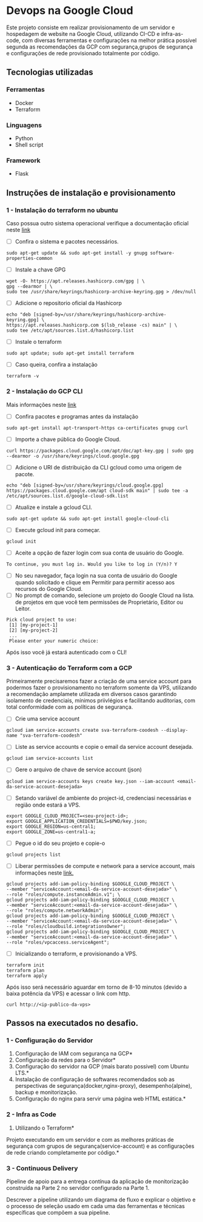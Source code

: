 # Devops na Google Cloud

Este projeto consiste em realizar provisionamento de um servidor e hospedagem de website na Google Cloud, utilizando CI-CD e infra-as-code, com diversas ferramentas e configurações na melhor prática possível segunda as recomendações da GCP com segurança,grupos de segurança e configurações de rede provisionado totalmente por código.

## Tecnologias utilizadas

### Ferramentas
- Docker
- Terraform

### Linguagens
- Python
- Shell script

### Framework
- Flask

## Instruções de instalação e provisionamento

### 1 - Instalação do terraform no ubuntu

Caso possua outro sistema operacional verifique a documentação oficial neste [link](https://developer.hashicorp.com/terraform/tutorials/aws-get-started/install-cli)
   
- [ ] Confira o sistema e pacotes necessários.
```
sudo apt-get update && sudo apt-get install -y gnupg software-properties-common
```
- [ ] Instale a chave GPG
```
wget -O- https://apt.releases.hashicorp.com/gpg | \
gpg --dearmor | \
sudo tee /usr/share/keyrings/hashicorp-archive-keyring.gpg > /dev/null
```
- [ ] Adicione o repositorio oficial da Hashicorp
```
echo "deb [signed-by=/usr/share/keyrings/hashicorp-archive-keyring.gpg] \
https://apt.releases.hashicorp.com $(lsb_release -cs) main" | \
sudo tee /etc/apt/sources.list.d/hashicorp.list
```
- [ ] Instale o terraform
```
sudo apt update; sudo apt-get install terraform
```
- [ ] Caso queira, confira a instalação
```
terraform -v
```
### 2 - Instalação do GCP CLI
Mais informações neste [link](https://cloud.google.com/sdk/docs/install-sdk?hl=pt-br&cloudshell=false#deb)

- [ ] Confira pacotes e programas antes da instalação
```
sudo apt-get install apt-transport-https ca-certificates gnupg curl
```
- [ ] Importe a chave pública do Google Cloud.
```
curl https://packages.cloud.google.com/apt/doc/apt-key.gpg | sudo gpg --dearmor -o /usr/share/keyrings/cloud.google.gpg
```
- [ ] Adicione o URI de distribuição da CLI gcloud como uma origem de pacote.
```
echo "deb [signed-by=/usr/share/keyrings/cloud.google.gpg] https://packages.cloud.google.com/apt cloud-sdk main" | sudo tee -a /etc/apt/sources.list.d/google-cloud-sdk.list
```
- [ ] Atualize e instale a gcloud CLI.
```
sudo apt-get update && sudo apt-get install google-cloud-cli
```
- [ ] Execute gcloud init para começar.
```
gcloud init
```
- [ ] Aceite a opção de fazer login com sua conta de usuário do Google.
```
To continue, you must log in. Would you like to log in (Y/n)? Y
```
- [ ] No seu navegador, faça login na sua conta de usuário do Google quando solicitado e clique em Permitir para permitir acesso aos recursos do Google Cloud.
- [ ] No prompt de comando, selecione um projeto do Google Cloud na lista. de projetos em que você tem permissões de Proprietário, Editor ou Leitor.
```
Pick cloud project to use:
 [1] [my-project-1]
 [2] [my-project-2]
 ...
 Please enter your numeric choice:
```

Após isso você já estará autenticado com o CLI!

### 3 - Autenticação do Terraform com a GCP

  Primeiramente precisaremos fazer a criação de uma service account para podermos fazer o provisionamento no terraform somente da VPS, utilizando a recomendação amplamete utilizada em diversos casos garantindo isolamento de credenciais, mínimos priivlégios e facilitando auditorias, com total conformidade com as políticas de segurança.

- [ ] Crie uma service account
```
gcloud iam service-accounts create sva-terraform-coodesh --display-name "sva-terraform-coodesh"
```
- [ ] Liste as service accounts e copie o email da service account desejada.
```
gcloud iam service-accounts list
```
- [ ] Gere o arquivo de chave de service account (json)
```
gcloud iam service-accounts keys create key.json --iam-account <email-da-service-account-desejada>
```
- [ ] Setando variável de ambiente do project-id, credenciasi necessárias e região onde estará a VPS.
```
export GOOGLE_CLOUD_PROJECT=<seu-project-id>;
export GOOGLE_APPLICATION_CREDENTIALS=$PWD/key.json;
export GOOGLE_REGION=us-central1;
export GOOGLE_ZONE=us-central1-a;
```
- [ ] Pegue o id do seu projeto e copie-o
```
gcloud projects list
```
- [ ] Liberar permissões de compute e network para a service account, mais informações neste [link.](https://cloud.google.com/iam/docs/understanding-roles#compute-engine-roles)
```
gcloud projects add-iam-policy-binding $GOOGLE_CLOUD_PROJECT \
--member "serviceAccount:<email-da-service-account-desejada>" \
--role "roles/compute.instanceAdmin.v1"; \
gcloud projects add-iam-policy-binding $GOOGLE_CLOUD_PROJECT \
--member "serviceAccount:<email-da-service-account-desejada>" \
--role "roles/compute.networkAdmin";
gcloud projects add-iam-policy-binding $GOOGLE_CLOUD_PROJECT \
--member "serviceAccount:<email-da-service-account-desejada>" \
--role "roles/cloudbuild.integrationsOwner";
gcloud projects add-iam-policy-binding $GOOGLE_CLOUD_PROJECT \
--member "serviceAccount:<email-da-service-account-desejada>" \
--role "roles/vpcaccess.serviceAgent";
```
- [ ] Inicializando o terraform, e provisionando a VPS.
```
terraform init
terraform plan
terraform apply
```
  Após isso será necessário aguardar em torno de 8-10 minutos (devido a baixa potência da VPS) e acessar o link com http.
```
curl http://<ip-publico-da-vps>
```

## Passos na executados no desafio.

### 1 - Configuração do Servidor

1. Configuração de IAM com segurança na GCP*
2. Configuração da redes para o Servidor*
3. Configuração do servidor na GCP (mais barato possivel) com Ubuntu LTS.*
4. Instalação de configuração de softwares recomendados sob as perspectivas de segurança(docker,nginx-proxy), desempenho(alpine), backup e monitorização.
5. Configuração do nginx para servir uma página web HTML estática.*

### 2 - Infra as Code

1. Utilizando o Terraform*

Projeto executando em um servidor e com as melhores práticas de segurança com grupos de segurança(service-account) e as configurações de rede criando completamente por código.*

### 3 - Continuous Delivery

Pipeline de apoio para a entrega contínua da aplicação de monitorização construída na Parte 2 no servidor configurado na Parte 1.

Descrever a pipeline utilizando um diagrama de fluxo e explicar o objetivo e o processo de seleção usado em cada uma das ferramentas e técnicas específicas que compõem a sua pipeline. 